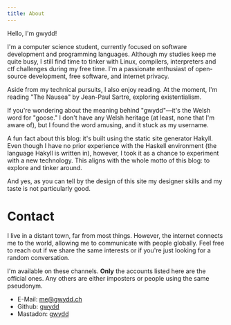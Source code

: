 ```yaml
---
title: About
---
```


Hello, I'm gwydd!

I'm a computer science student, currently focused on software development and programming languages. 
Although my studies keep me quite busy, I still find time to tinker with Linux, compilers, interpreters and ctf challenges during my free time. 
I'm a passionate enthusiast of open-source development, free software, and internet privacy.

Aside from my technical pursuits, I also enjoy reading. 
At the moment, I'm reading "The Nausea" by Jean-Paul Sartre, exploring existentialism.

If you're wondering about the meaning behind "gwydd"—it's the Welsh word for "goose." 
I don't have any Welsh heritage (at least, none that I'm aware of), but I found the word amusing, and it stuck as my username.

A fun fact about this blog: it's built using the static site generator Hakyll. 
Even though I have no prior experience with the Haskell environment (the language Hakyll is written in), however, 
I took it as a chance to experiment with a new technology. This aligns with the whole motto of this blog:
to explore and tinker around.

And yes, as you can tell by the design of this site my designer skills and my taste is not particularly good.

# Contact
I live in a distant town, far from most things. However, the internet connects me to the world, allowing me to communicate with people globally. Feel free to reach out if we share the same interests or if you're just looking for a random conversation.

I'm available on these channels. **Only** the accounts listed here are the official ones. Any others are either imposters or people using the same pseudonym.

- E-Mail: [me@gwydd.ch](mailto://me@gwydd.ch)
- Github: [gwydd](https://github.com/gwydd12/)
- Mastadon: [gwydd](https://infosec.exchange/@gwydd)

